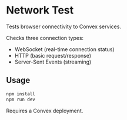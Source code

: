 # Network Test

Tests browser connectivity to Convex services.

Checks three connection types:
- WebSocket (real-time connection status)
- HTTP (basic request/response)  
- Server-Sent Events (streaming)

## Usage

```bash
npm install
npm run dev
```

Requires a Convex deployment.
